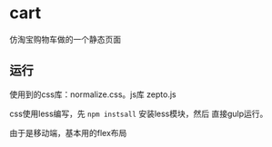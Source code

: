 # cart

仿淘宝购物车做的一个静态页面

## 运行

使用到的css库：normalize.css。js库 zepto.js

css使用less编写，先 `npm instsall` 安装less模块，然后 直接gulp运行。

由于是移动端，基本用的flex布局